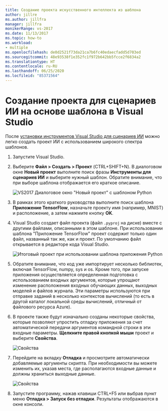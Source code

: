 ```yaml
---
title: Создание проекта искусственного интеллекта из шаблона
author: jillre
ms.author: jillfra
manager: jillfra
monikerRange: vs-2017
ms.date: 11/13/2017
ms.topic: how-to
ms.workload:
- multiple
ms.openlocfilehash: de0d2521f73da21ca7b6fc40edaecfadd5d703ed
ms.sourcegitcommit: 48e93538f1e352fc1f972b642bb5fcce2f6834a2
ms.translationtype: HT
ms.contentlocale: ru-RU
ms.lasthandoff: 06/25/2020
ms.locfileid: "85371564"
---
```

# <a name="create-an-ai-project-from-a-template-in-visual-studio"></a>Создание проекта для сценариев ИИ на основе шаблона в Visual Studio

После [установки инструментов Visual Studio для сценариев ИИ](installation.md) можно легко создать проект ИИ с использованием широкого спектра шаблонов.

1. Запустите Visual Studio.

2. Выберите **Файл > Создать > Проект** (CTRL+SHIFT+N). В диалоговом окне **Новый проект** выполните поиск фразы **Инструменты для сценариев ИИ** и выберите нужный шаблон. Обратите внимание, что при выборе шаблона отображается его краткое описание.

    ![VS2017 Диалоговое окно "Новый проект" с шаблоном Python](media/create-project/new-ai-project.png)

3. В рамках этого краткого руководства выполните поиск шаблона **Приложение TensorFlow**, назначьте проекту имя (например, MNIST) и расположение, а затем нажмите кнопку **OK**.

4. Visual Studio создает файл проекта (файл `.pyproj` на диске) вместе с другими файлами, описанными в этом шаблоне. При использовании шаблона "Приложение TensorFlow" проект содержит только один файл, названный так же, как и проект. По умолчанию файл открывается в редакторе кода Visual Studio.

    ![Итоговый проект при использовании шаблона приложения Python](media/create-project/new-tensorflowapp.png)

5. Обратите внимание, что код уже импортирует несколько библиотек, включая TensorFlow, numpy, sys и os. Кроме того, при запуске приложения осуществляется определенная подготовка с использованием входных аргументов, которые упрощают изменение расположения входных обучающих данных, выходных моделей и файлов журнала. Эти параметры используются при отправке заданий в несколько контекстов вычислений (то есть в другой каталог локальной среды вычислений, отличный от файлового ресурса Azure).

6. В проекте также будут изначально созданы некоторые свойства, которые позволяют упростить отладку приложения за счет автоматической передачи аргументов командной строки в эти входные параметры. **Щелкните правой кнопкой мыши** проект и выберите **Свойства**.

    ![Свойства](media/create-project/project-properties.png)

7. Перейдите на вкладку **Отладка** и просмотрите автоматически добавляемые аргументы скрипта. При необходимости вы можете изменить их, указав места, где располагаются входные данные и должны храниться выходные данные.

    ![Свойства](media/create-project//project-properties_1.png)

8. Запустите программу, нажав клавиши CTRL+F5 или выбрав пункт меню **Отладка > Запуск без отладки**. Результаты отображаются в окне консоли.
